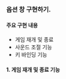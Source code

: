 ### 옵션 창 구현하기.    
#### 주요 구현 내용    
- 게임 재개 및 종료
- 사운드 조절 기능
- 키 바인딩 기능

#### 1. 게임 재개 및 종료 기능    


